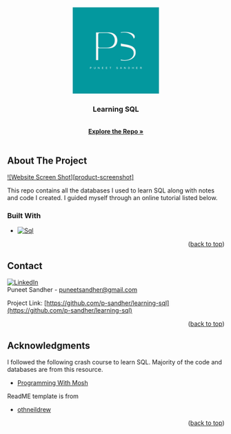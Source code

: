 <!-- Improved compatibility of back to top link: See: https://github.com/othneildrew/Best-README-Template/pull/73 -->
<a name="readme-top"></a>
<!--
*** Thanks for checking out the Best-README-Template. If you have a suggestion
*** that would make this better, please fork the repo and create a pull request
*** or simply open an issue with the tag "enhancement".
*** Don't forget to give the project a star!
*** Thanks again! Now go create something AMAZING! :D
-->



<!-- PROJECT SHIELDS -->
<!--
*** I'm using markdown "reference style" links for readability.
*** Reference links are enclosed in brackets [ ] instead of parentheses ( ).
*** See the bottom of this document for the declaration of the reference variables
*** for contributors-url, forks-url, etc. This is an optional, concise syntax you may use.
*** https://www.markdownguide.org/basic-syntax/#reference-style-links
-->



<!-- PROJECT LOGO -->
<br />
<div align="center">
  <a href="https://github.com/p-sandher/puneet-sandher-website">
    <img src="puneet-sandher-logo.png" alt="Logo" width="200" height="200">
  </a>

<h3 align="center">Learning SQL</h3>

  <p align="center">
    <br />
    <a href="https://github.com/p-sandher/learning-sql"><strong>Explore the Repo »</strong></a>
    <br />
    <br />
    

  </p>
</div>



<!-- ABOUT THE PROJECT -->
## About The Project

[![Website Screen Shot][product-screenshot]](https://p-sandher.github.io/puneet-sandher-website/)

This repo contains all the databases I used to learn SQL along with notes and code I created. I guided myself through an online tutorial listed below.

### Built With

* [![Sql][Sql]][Sql-url]


<p align="right">(<a href="#readme-top">back to top</a>)</p>




<!-- CONTACT -->
## Contact


[![LinkedIn][linkedin-shield]][linkedin-url]
<br />
Puneet Sandher -  puneetsandher@gmail.com

Project Link: [https://github.com/p-sandher/learning-sql](https://github.com/p-sandher/learning-sql)


<p align="right">(<a href="#readme-top">back to top</a>)</p>



<!-- ACKNOWLEDGMENTS -->
## Acknowledgments

I followed the following crash course to learn SQL. Majority of the code and databases are from this resource.
* [Programming With Mosh](https://www.youtube.com/watch?v=7S_tz1z_5bA&ab_channel=ProgrammingwithMosh)


ReadME template is from 
* [othneildrew](https://github.com/othneildrew/Best-README-Template)


<p align="right">(<a href="#readme-top">back to top</a>)</p>



<!-- MARKDOWN LINKS & IMAGES -->
<!-- https://www.markdownguide.org/basic-syntax/#reference-style-links -->


[linkedin-shield]: https://img.shields.io/badge/-LinkedIn-black.svg?style=for-the-badge&logo=linkedin&colorB=555
[linkedin-url]: https://www.linkedin.com/in/puneet-sandher/

[Sql]: 	https://img.shields.io/badge/MySQL-005C84?style=for-the-badge&logo=mysql&logoColor=white
[Sql-url]: https://www.mysql.com/


